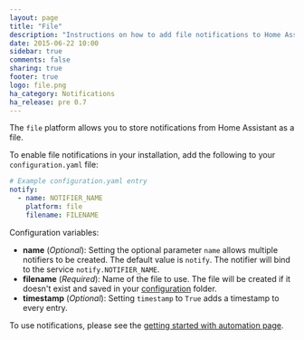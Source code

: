 ```yaml
---
layout: page
title: "File"
description: "Instructions on how to add file notifications to Home Assistant."
date: 2015-06-22 10:00
sidebar: true
comments: false
sharing: true
footer: true
logo: file.png
ha_category: Notifications
ha_release: pre 0.7
---
```



The `file` platform allows you to store notifications from Home Assistant as a file.

To enable file notifications in your installation, add the following to your `configuration.yaml` file:

```yaml
# Example configuration.yaml entry
notify:
  - name: NOTIFIER_NAME
    platform: file
    filename: FILENAME
```

Configuration variables:

- **name** (*Optional*): Setting the optional parameter `name` allows multiple notifiers to be created. The default value is `notify`. The notifier will bind to the service `notify.NOTIFIER_NAME`.
- **filename** (*Required*): Name of the file to use. The file will be created if it doesn't exist and saved in your [configuration](/docs/configuration/) folder.
- **timestamp** (*Optional*): Setting `timestamp` to `True` adds a timestamp to every entry.

To use notifications, please see the [getting started with automation page](/getting-started/automation/).
